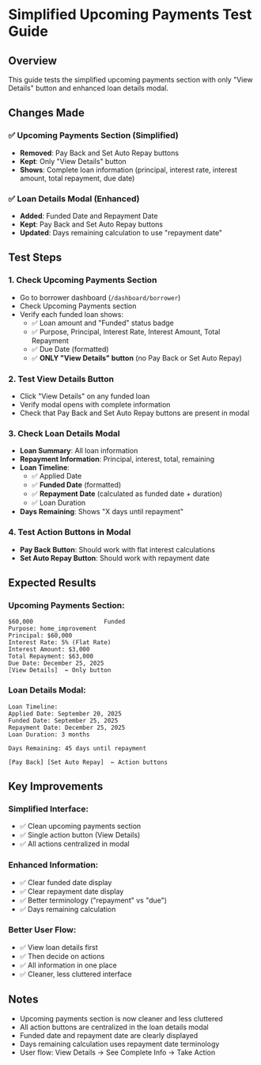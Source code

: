 # Simplified Upcoming Payments Test Guide

## Overview
This guide tests the simplified upcoming payments section with only "View Details" button and enhanced loan details modal.

## Changes Made

### **✅ Upcoming Payments Section (Simplified)**
- **Removed**: Pay Back and Set Auto Repay buttons
- **Kept**: Only "View Details" button
- **Shows**: Complete loan information (principal, interest rate, interest amount, total repayment, due date)

### **✅ Loan Details Modal (Enhanced)**
- **Added**: Funded Date and Repayment Date
- **Kept**: Pay Back and Set Auto Repay buttons
- **Updated**: Days remaining calculation to use "repayment date"

## Test Steps

### **1. Check Upcoming Payments Section**
- Go to borrower dashboard (`/dashboard/borrower`)
- Check Upcoming Payments section
- Verify each funded loan shows:
  - ✅ Loan amount and "Funded" status badge
  - ✅ Purpose, Principal, Interest Rate, Interest Amount, Total Repayment
  - ✅ Due Date (formatted)
  - ✅ **ONLY "View Details" button** (no Pay Back or Set Auto Repay)

### **2. Test View Details Button**
- Click "View Details" on any funded loan
- Verify modal opens with complete information
- Check that Pay Back and Set Auto Repay buttons are present in modal

### **3. Check Loan Details Modal**
- **Loan Summary**: All loan information
- **Repayment Information**: Principal, interest, total, remaining
- **Loan Timeline**: 
  - ✅ Applied Date
  - ✅ **Funded Date** (formatted)
  - ✅ **Repayment Date** (calculated as funded date + duration)
  - ✅ Loan Duration
- **Days Remaining**: Shows "X days until repayment"

### **4. Test Action Buttons in Modal**
- **Pay Back Button**: Should work with flat interest calculations
- **Set Auto Repay Button**: Should work with repayment date

## Expected Results

### **Upcoming Payments Section:**
```
$60,000                    Funded
Purpose: home_improvement
Principal: $60,000
Interest Rate: 5% (Flat Rate)
Interest Amount: $3,000
Total Repayment: $63,000
Due Date: December 25, 2025
[View Details]  ← Only button
```

### **Loan Details Modal:**
```
Loan Timeline:
Applied Date: September 20, 2025
Funded Date: September 25, 2025
Repayment Date: December 25, 2025
Loan Duration: 3 months

Days Remaining: 45 days until repayment

[Pay Back] [Set Auto Repay]  ← Action buttons
```

## Key Improvements

### **Simplified Interface:**
- ✅ Clean upcoming payments section
- ✅ Single action button (View Details)
- ✅ All actions centralized in modal

### **Enhanced Information:**
- ✅ Clear funded date display
- ✅ Clear repayment date display
- ✅ Better terminology ("repayment" vs "due")
- ✅ Days remaining calculation

### **Better User Flow:**
- ✅ View loan details first
- ✅ Then decide on actions
- ✅ All information in one place
- ✅ Cleaner, less cluttered interface

## Notes
- Upcoming payments section is now cleaner and less cluttered
- All action buttons are centralized in the loan details modal
- Funded date and repayment date are clearly displayed
- Days remaining calculation uses repayment date terminology
- User flow: View Details → See Complete Info → Take Action
